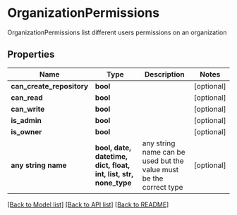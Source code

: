 # OrganizationPermissions

OrganizationPermissions list different users permissions on an organization

## Properties
Name | Type | Description | Notes
------------ | ------------- | ------------- | -------------
**can_create_repository** | **bool** |  | [optional] 
**can_read** | **bool** |  | [optional] 
**can_write** | **bool** |  | [optional] 
**is_admin** | **bool** |  | [optional] 
**is_owner** | **bool** |  | [optional] 
**any string name** | **bool, date, datetime, dict, float, int, list, str, none_type** | any string name can be used but the value must be the correct type | [optional]

[[Back to Model list]](../README.md#documentation-for-models) [[Back to API list]](../README.md#documentation-for-api-endpoints) [[Back to README]](../README.md)


